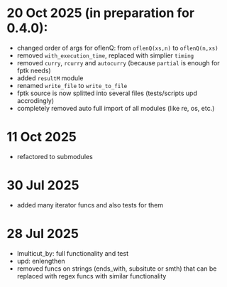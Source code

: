 

# 20 Oct 2025 (in preparation for 0.4.0):
- changed order of args for oflenQ: from `oflenQ(xs,n)` to `oflenQ(n,xs)`
- removed `with_execution_time`, replaced with simplier `timing`
- removed `curry`, `rcurry` and `autocurry` (because `partial` is enough for fptk needs)
- added `resultM` module
- renamed `write_file` to `write_to_file`
- fptk source is now splitted into several files (tests/scripts upd accrodingly)
- completely removed auto full import of all modules (like re, os, etc.)

# 11 Oct 2025
- refactored to submodules

# 30 Jul 2025
- added many iterator funcs and also tests for them

# 28 Jul 2025
- lmulticut_by: full functionality and test
- upd: enlengthen
- removed funcs on strings (ends_with, subsitute or smth)
  that can be replaced with regex funcs with similar functionality
